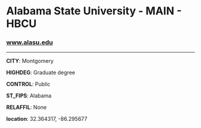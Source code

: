 # Alabama State University - MAIN - HBCU
### www.alasu.edu
---
**CITY**: Montgomery

**HIGHDEG**: Graduate degree

**CONTROL**: Public

**ST_FIPS**: Alabama

**RELAFFIL**: None

**location**: 32.364317, -86.295677